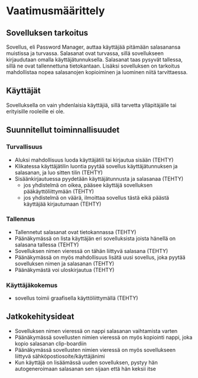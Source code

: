 # Vaatimusmäärittely

## Sovelluksen tarkoitus

Sovellus, eli Password Manager, auttaa käyttäjää pitämään salasanansa muistissa ja turvassa. Salasanat ovat turvassa, sillä sovellukseen kirjaudutaan omalla käyttäjätunnuksella. Salasanat taas pysyvät tallessa, sillä ne ovat tallennettuna tietokantaan. Lisäksi sovelluksen on tarkoitus mahdollistaa nopea salasanojen kopioiminen ja luominen niitä tarvittaessa.

## Käyttäjät

Sovelluksella on vain yhdenlaisia käyttäjiä, sillä tarvetta ylläpitäjälle tai erityisille rooleille ei ole. 

## Suunnitellut toiminnallisuudet

### Turvallisuus

- Aluksi mahdollisuus luoda käyttäjätili tai kirjautua sisään (TEHTY)
- Klikatessa käyttäjätilin luontia pyytää sovellus käyttäjätunnuksen ja salasanan, ja luo sitten tilin (TEHTY)
- Sisäänkirjautuessa pyydetään käyttäjätunnusta ja salasanaa (TEHTY)
  - jos yhdistelmä on oikea, pääsee käyttäjä sovelluksen pääkäyttöliittymään (TEHTY)
  - jos yhdistelmä on väärä, ilmoittaa sovellus tästä eikä päästä käyttäjää kirjautumaan (TEHTY)

### Tallennus

- Tallennetut salasanat ovat tietokannassa (TEHTY)
- Päänäkymässä on lista käyttäjän eri sovelluksista joista hänellä on salasana tallessa (TEHTY)
- Sovelluksen nimen vieressä on tähän liittyvä salasana (TEHTY)
- Päänäkymässä on myös mahdollisuus lisätä uusi sovellus, joka pyytää sovelluksen nimen ja salasanan (TEHTY)
- Päänäkymästä voi uloskirjautua (TEHTY)

### Käyttäjäkokemus

- sovellus toimii graafisella käyttöliittymällä (TEHTY)

## Jatkokehitysideat

- Sovelluksen nimen vieressä on nappi salasanan vaihtamista varten
- Päänäkymässä sovellusten nimien vieressä on myös kopiointi nappi, joka kopio salasanan clip-boardiin
- Päänäkymässä sovellusten nimien vieressä on myös sovellukseen liittyvä sähköpostiosoite/käyttäjänimi
- Kun käyttäjä on lisäämässä uuden sovelluksen, pystyy hän autogeneroimaan salasanan sen sijaan että hän keksii itse